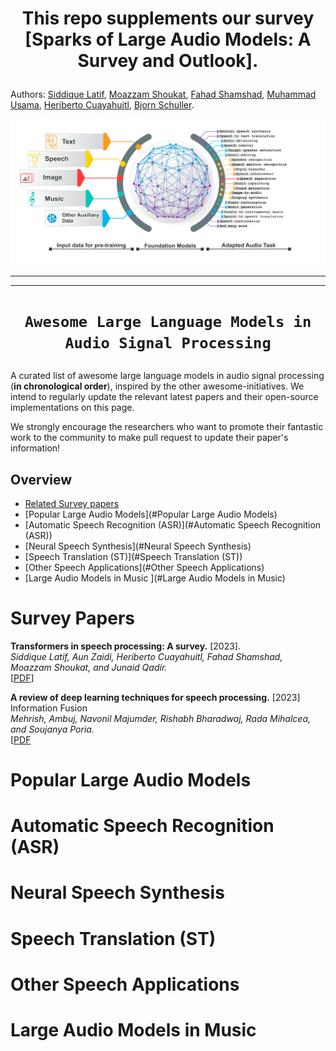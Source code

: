
# <p align=center> This repo supplements our survey [Sparks of Large Audio Models: A Survey and Outlook].

Authors: [Siddique Latif](https://scholar.google.com/citations?user=Scq5ADcAAAAJ&hl=en), [Moazzam Shoukat](https://scholar.google.com/citations?user=uU550yYAAAAJ&hl=en), [Fahad Shamshad](https://scholar.google.com.pk/citations?user=d7QL4wkAAAAJ&hl=en), [Muhammad Usama](https://scholar.google.com/citations?user=unGWVYMAAAAJ&hl=en), [Heriberto Cuayahuitl](https://scholar.google.com/citations?user=zDlQNDgAAAAJ&hl=en), [Bjorn  Schuller](https://scholar.google.com/citations?user=TxKNCSoAAAAJ&hl=en).
</p>

![](LLMS-55.jpg)

<hr />

<hr />

# <p align=center>`Awesome Large Language Models in Audio Signal Processing`</p>

A curated list of awesome large language models in audio signal processing (**in chronological order**), inspired by the other awesome-initiatives. We intend to regularly update the relevant latest papers and their open-source implementations on this page. 

We strongly encourage the researchers who want to promote their fantastic work to the community to make pull request to update their paper's information!

## Overview
- [Related Survey papers](#survey)
- [Popular Large Audio Models](#Popular Large Audio Models)
- [Automatic Speech Recognition (ASR)](#Automatic Speech Recognition (ASR))
- [Neural Speech Synthesis](#Neural Speech Synthesis)
- [Speech Translation (ST)](#Speech Translation (ST))
- [Other Speech Applications](#Other Speech Applications)
- [Large Audio Models in Music ](#Large Audio Models in Music)

# Survey Papers
  **Transformers in speech processing: A survey.** [2023]. <br>
*Siddique Latif, Aun Zaidi, Heriberto Cuayahuitl, Fahad Shamshad, Moazzam Shoukat, and Junaid Qadir.*<br>
[[PDF](https://arxiv.org/abs/2303.11607)]


**A review of deep learning techniques for speech processing.** [2023] Information Fusion <br> 
*Mehrish, Ambuj, Navonil Majumder, Rishabh Bharadwaj, Rada Mihalcea, and Soujanya Poria.* <br>
[[PDF](https://www.sciencedirect.com/science/article/pii/S1566253523001859?casa_token=XZNf2ADbjMUAAAAA:mffQpDwifG19bS_ZdIjKK5BN-IXaZqoJaIpOVZcQIz2v103t3s6mXPvuG708wpIiH3imD4QEFcc)


# Popular Large Audio Models
# Automatic Speech Recognition (ASR) 
# Neural Speech Synthesis
# Speech Translation (ST)
# Other Speech Applications
# Large Audio Models in Music 




